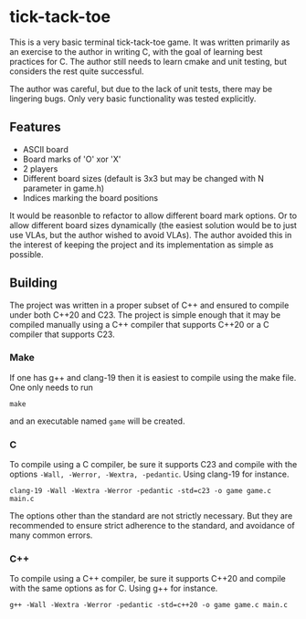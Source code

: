 # tick-tack-toe

This is a very basic terminal tick-tack-toe game. It was written primarily as an exercise to the author in writing C, with the goal of learning best practices for C. 
The author still needs to learn cmake and unit testing, but considers the rest quite successful.

The author was careful, but due to the lack of unit tests, there may be lingering bugs. Only very basic functionality was tested explicitly. 

## Features
- ASCII board
- Board marks of 'O' xor 'X'
- 2 players
- Different board sizes (default is 3x3 but may be changed with N parameter in game.h)
- Indices marking the board positions

It would be reasonble to refactor to allow different board mark options.
Or to allow different board sizes dynamically (the easiest solution would be to just use VLAs, but the author wished to avoid VLAs).
The author avoided this in the interest of keeping the project and its implementation as simple as possible.

## Building
The project was written in a proper subset of C++ and ensured to compile under both C++20 and C23.
The project is simple enough that it may be compiled manually using a C++ compiler that supports C++20 or a C compiler that supports C23.

### Make
If one has g++ and clang-19 then it is easiest to compile using the make file. One only needs to run
```
make
```
and an executable named `game` will be created.

### C
To compile using a C compiler, be sure it supports C23 and compile with the options `-Wall, -Werror, -Wextra, -pedantic`.
Using clang-19 for instance.
```
clang-19 -Wall -Wextra -Werror -pedantic -std=c23 -o game game.c main.c
```
The options other than the standard are not strictly necessary. But they are recommended to ensure strict adherence to the standard, and avoidance of many common errors.

### C++
To compile using a C++ compiler, be sure it supports C++20 and compile with the same options as for C.
Using g++ for instance.
```
g++ -Wall -Wextra -Werror -pedantic -std=c++20 -o game game.c main.c
```
